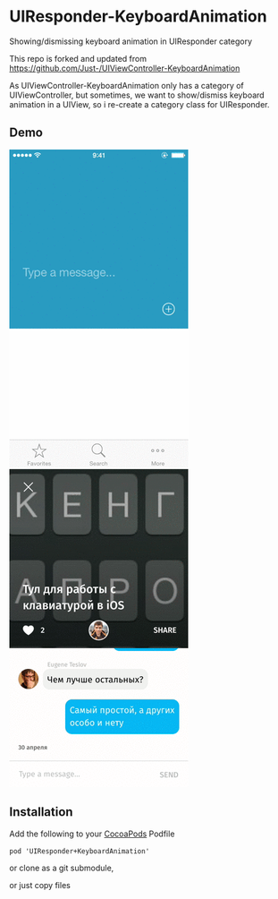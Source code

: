 # UIResponder-KeyboardAnimation
Showing/dismissing keyboard animation in UIResponder category

This repo is forked and updated from https://github.com/Just-/UIViewController-KeyboardAnimation

As UIViewController-KeyboardAnimation only has a category of UIViewController, but sometimes, we want to show/dismiss keyboard animation in a UIView, so i re-create a category class for UIResponder. 

## Demo
![KeyboardAnimationDemo1](https://raw.githubusercontent.com/Just-/demo/master/an_kb_animation_demo.gif)
![KeyboardAnimationDemo2](https://raw.githubusercontent.com/Just-/demo/master/kb_anim_demo.gif)

## Installation

Add the following to your [CocoaPods](http://cocoapods.org/) Podfile

    pod 'UIResponder+KeyboardAnimation'

or clone as a git submodule,

or just copy files
